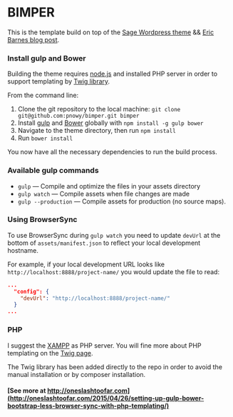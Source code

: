 # BIMPER

This is the template build on top of the [Sage Wordpress theme](https://github.com/roots/sage) &&
[Eric Barnes blog post](http://ericlbarnes.com/setting-gulp-bower-bootstrap-sass-fontawesome/).

### Install gulp and Bower

Building the theme requires [node.js](http://nodejs.org/download/) and installed PHP server
in order to support templating by [Twig library](http://twig.sensiolabs.org/doc/api.html).

From the command line:

1. Clone the git repository to the local machine: `git clone git@github.com:pnowy/bimper.git bimper`
2. Install [gulp](http://gulpjs.com) and [Bower](http://bower.io/) globally with `npm install -g gulp bower`
3. Navigate to the theme directory, then run `npm install`
4. Run `bower install`

You now have all the necessary dependencies to run the build process.

### Available gulp commands

* `gulp` — Compile and optimize the files in your assets directory
* `gulp watch` — Compile assets when file changes are made
* `gulp --production` — Compile assets for production (no source maps).

### Using BrowserSync

To use BrowserSync during `gulp watch` you need to update `devUrl` at the bottom of `assets/manifest.json`
to reflect your local development hostname.

For example, if your local development URL looks like `http://localhost:8888/project-name/` you would update the file to read:
```json
...
  "config": {
    "devUrl": "http://localhost:8888/project-name/"
  }
...
```

### PHP

I suggest the [XAMPP](https://www.apachefriends.org/) as PHP server. You will fine more about PHP templating
on the [Twig page](http://twig.sensiolabs.org/doc/api.html).

The Twig library has been added directly to the repo in order to avoid the manual installation or by composer installation.

#### [See more at http://oneslashtoofar.com](http://oneslashtoofar.com/2015/04/26/setting-up-gulp-bower-bootstrap-less-browser-sync-with-php-templating/)
